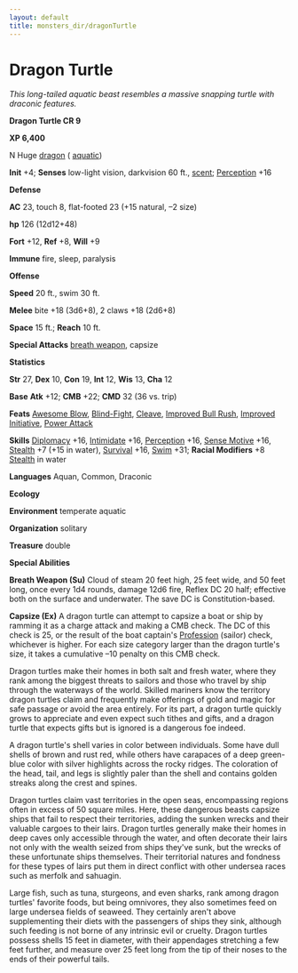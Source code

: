 ```yaml
---
layout: default
title: monsters_dir/dragonTurtle
---
```

# Dragon Turtle

_This long-tailed aquatic beast resembles a massive snapping turtle with draconic features._

**Dragon Turtle CR 9**

**XP 6,400**

N Huge [dragon](creatureTypes#_dragon) ( [aquatic](creatureTypes#_aquatic-subtype))

**Init** +4; **Senses** low-light vision, darkvision 60 ft., [scent](universalMonsterRules#_scent); [Perception](../skills_dir/perception#_perception) +16

**Defense**

**AC** 23, touch 8, flat-footed 23 (+15 natural, –2 size)

**hp** 126 (12d12+48)

**Fort** +12, **Ref** +8, **Will** +9

**Immune** fire, sleep, paralysis

**Offense**

**Speed** 20 ft., swim 30 ft.

**Melee** bite +18 (3d6+8), 2 claws +18 (2d6+8)

**Space** 15 ft.; **Reach** 10 ft.

**Special Attacks** [breath weapon](universalMonsterRules#_breath-weapon), capsize

**Statistics**

**Str** 27, **Dex** 10, **Con** 19, **Int** 12, **Wis** 13, **Cha** 12

**Base**  **Atk** +12; **CMB** +22; **CMD** 32 (36 vs. trip)

**Feats** [Awesome Blow](monsterFeats#_awesome-blow), [Blind-Fight](../feats#_blind-fight), [Cleave](../feats#_cleave), [Improved Bull Rush](../feats#_improved-bull-rush), [Improved Initiative](../feats#_improved-initiative), [Power Attack](../feats#_power-attack)

**Skills** [Diplomacy](../skills_dir/diplomacy#_diplomacy) +16, [Intimidate](../skills_dir/intimidate#_intimidate) +16, [Perception](../skills_dir/perception#_perception) +16, [Sense Motive](../skills_dir/senseMotive#_sense-motive) +16, [Stealth](../skills_dir/stealth#_stealth) +7 (+15 in water), [Survival](../skills_dir/survival#_survival) +16, [Swim](../skills_dir/swim#_swim) +31; **Racial Modifiers** +8 [Stealth](../skills_dir/stealth#_stealth) in water

**Languages** Aquan, Common, Draconic

**Ecology**

**Environment** temperate aquatic

**Organization** solitary

**Treasure** double

**Special Abilities**

**Breath Weapon (Su)** Cloud of steam 20 feet high, 25 feet wide, and 50 feet long, once every 1d4 rounds, damage 12d6 fire, Reflex DC 20 half; effective both on the surface and underwater. The save DC is Constitution-based.

**Capsize (Ex)** A dragon turtle can attempt to capsize a boat or ship by ramming it as a charge attack and making a CMB check. The DC of this check is 25, or the result of the boat captain's [Profession](../skills_dir/profession#_profession) (sailor) check, whichever is higher. For each size category larger than the dragon turtle's size, it takes a cumulative –10 penalty on this CMB check.

Dragon turtles make their homes in both salt and fresh water, where they rank among the biggest threats to sailors and those who travel by ship through the waterways of the world. Skilled mariners know the territory dragon turtles claim and frequently make offerings of gold and magic for safe passage or avoid the area entirely. For its part, a dragon turtle quickly grows to appreciate and even expect such tithes and gifts, and a dragon turtle that expects gifts but is ignored is a dangerous foe indeed.

A dragon turtle's shell varies in color between individuals. Some have dull shells of brown and rust red, while others have carapaces of a deep green-blue color with silver highlights across the rocky ridges. The coloration of the head, tail, and legs is slightly paler than the shell and contains golden streaks along the crest and spines.

Dragon turtles claim vast territories in the open seas, encompassing regions often in excess of 50 square miles. Here, these dangerous beasts capsize ships that fail to respect their territories, adding the sunken wrecks and their valuable cargoes to their lairs. Dragon turtles generally make their homes in deep caves only accessible through the water, and often decorate their lairs not only with the wealth seized from ships they've sunk, but the wrecks of these unfortunate ships themselves. Their territorial natures and fondness for these types of lairs put them in direct conflict with other undersea races such as merfolk and sahuagin.

Large fish, such as tuna, sturgeons, and even sharks, rank among dragon turtles' favorite foods, but being omnivores, they also sometimes feed on large undersea fields of seaweed. They certainly aren't above supplementing their diets with the passengers of ships they sink, although such feeding is not borne of any intrinsic evil or cruelty. Dragon turtles possess shells 15 feet in diameter, with their appendages stretching a few feet further, and measure over 25 feet long from the tip of their noses to the ends of their powerful tails.

